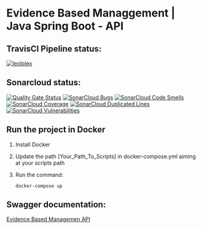# Evidence Based Managgement | Java Spring Boot - API

## TravisCI Pipeline status:
[![leolplex](https://travis-ci.com/leolplex/API-Evidence-Based-Management.svg?branch=master)](https://travis-ci.com/github/leolplex/API-Evidence-Based-Management)

## Sonarcloud status:
[![Quality Gate Status](https://sonarcloud.io/api/project_badges/measure?project=leolplex_API-Evidence-Based-Management&metric=alert_status)](https://sonarcloud.io/dashboard?id=leolplex_API-Evidence-Based-Management)
[![SonarCloud Bugs](https://sonarcloud.io/api/project_badges/measure?project=leolplex_API-Evidence-Based-Management&metric=bugs)](https://sonarcloud.io/dashboard?id=leolplex_API-Evidence-Based-Management)
[![SonarCloud Code Smells](https://sonarcloud.io/api/project_badges/measure?project=leolplex_API-Evidence-Based-Management&metric=code_smells)](https://sonarcloud.io/dashboard?id=leolplex_API-Evidence-Based-Management)
[![SonarCloud Coverage](https://sonarcloud.io/api/project_badges/measure?project=leolplex_API-Evidence-Based-Management&metric=coverage)](https://sonarcloud.io/dashboard?id=leolplex_API-Evidence-Based-Management)
[![SonarCloud Duplicated Lines](https://sonarcloud.io/api/project_badges/measure?project=leolplex_API-Evidence-Based-Management&metric=duplicated_lines_density)](https://sonarcloud.io/dashboard?id=leolplex_API-Evidence-Based-Management)
[![SonarCloud Vulnerabilities](https://sonarcloud.io/api/project_badges/measure?project=leolplex_API-Evidence-Based-Management&metric=vulnerabilities)](https://sonarcloud.io/dashboard?id=leolplex_API-Evidence-Based-Management)

## Run the project in Docker
1. Install Docker
2. Update the path [Your_Path_To_Scripts] in docker-compose.yml aiming at your scripts path 
3. Run the command:
   
   ``` docker-compose up ```

## Swagger documentation:
 [Evidence Based Managemen API](https://evidence-based-management.herokuapp.com/ebm/api/swagger-ui.html)

